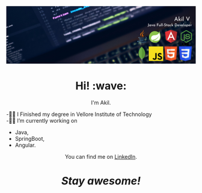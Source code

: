 <div>
  <a href=""><img src="banner.png" alt="Akil's header img"></a>

<h1 align='center'> Hi! :wave:</h1>
<p align='center'>
I'm Akil.
</p>

-👨‍🎓 I Finished my degree in Vellore Institute of Technology<br>
-👨‍💻 I’m currently working on 
<ul>
  <li>Java,</li>
  <li>SpringBoot,</li>
  <li>Angular.</li>
</ul>
<p align='center'>You can find me on <a href="https://www.linkedin.com/in/akil-v-b2b427144/">LinkedIn</a>.</p>

<h1 align='center'><i>Stay awesome!</i></h1>
</div>
